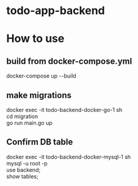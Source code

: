 # todo-app-backend

# How to use

## build from docker-compose.yml

docker-compose up --build

## make migrations

docker exec -it todo-backend-docker-go-1 sh<br>
cd migration<br>
go run main.go up

## Confirm DB table

docker exec -it todo-backend-docker-mysql-1 sh<br>
mysql -u root -p<br>
use backend;<br>
show tables;
